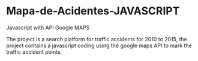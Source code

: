 # Mapa-de-Acidentes-JAVASCRIPT
Javascript with API Google MAPS

The project is a search platform for traffic accidents for 2010 to 2015,
the project contains a javascript coding using the google maps API to mark the traffic accident points.
